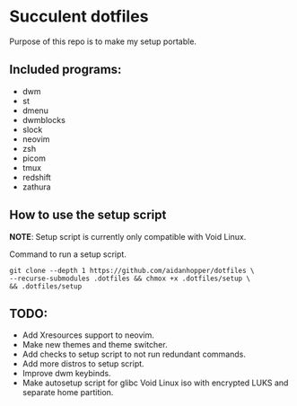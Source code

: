 # Succulent dotfiles

Purpose of this repo is to make my setup portable.

## Included programs:

- dwm 
- st 
- dmenu
- dwmblocks
- slock
- neovim
- zsh
- picom
- tmux
- redshift
- zathura

## How to use the setup script
**NOTE**: Setup script is currently only compatible with Void Linux.

Command to run a setup script.
```shell
git clone --depth 1 https://github.com/aidanhopper/dotfiles \
--recurse-submodules .dotfiles && chmox +x .dotfiles/setup \
&& .dotfiles/setup
```

## TODO: 
- Add Xresources support to neovim.
- Make new themes and theme switcher.
- Add checks to setup script to not run redundant commands.
- Add more distros to setup script.
- Improve dwm keybinds.
- Make autosetup script for glibc Void Linux iso with encrypted LUKS and separate home partition.
